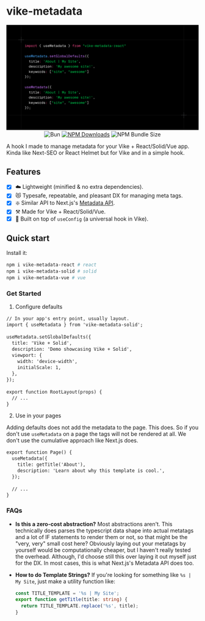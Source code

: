 # vike-metadata

<div align="center">
  <img src="_docs/image.png" alt="vike-metadata-banner" />
</div>

<div align="center">
  <img src="https://img.shields.io/badge/maintained%20with-bun-cc00ff.svg?style=for-the-badge&logo=bun)](https://bun.sh/" alt="Bun"></img>
  <a href="https://www.npmjs.com/package/vike-metadata-react" target="_blank">
  <img src="https://img.shields.io/npm/dw/vike-metadata-react?style=for-the-badge" alt="NPM Downloads"></img></a>
  <!-- <img src="https://img.shields.io/npm/l/vike-metadata-react?style=for-the-badge" alt="NPM License"></img> -->
  <img src="https://img.shields.io/bundlephobia/minzip/vike-metadata-react?style=for-the-badge" alt="NPM Bundle Size" ></img>
</div>

A hook I made to manage metadata for your Vike + React/Solid/Vue app. Kinda like Next-SEO or React Helmet but for Vike and in a simple hook.

## Features

- [x] ☁️ Lightweight (minified & no extra dependencies).
- [x] 😻 Typesafe, repeatable, and pleasant DX for managing meta tags.
- [x] ❇️ Similar API to Next.js's [Metadata API](https://nextjs.org/docs/app/api-reference/functions/generate-metadata#metadata-object).
- [x] ⚒️ Made for Vike + React/Solid/Vue.
- [x] 🚀 Built on top of `useConfig` (a universal hook in Vike).

## Quick start

Install it:

```bash
npm i vike-metadata-react # react
npm i vike-metadata-solid # solid
npm i vike-metadata-vue # vue
```

### Get Started

1. Configure defaults

```tsx
// In your app's entry point, usually layout.
import { useMetadata } from 'vike-metadata-solid';

useMetadata.setGlobalDefaults({
  title: 'Vike + Solid',
  description: 'Demo showcasing Vike + Solid',
  viewport: {
    width: 'device-width',
    initialScale: 1,
  },
});

export function RootLayout(props) {
  // ...
}
```

2. Use in your pages

Adding defaults does not add the metadata to the page. This does. So if you don't use `useMetadata` on a page the tags will not be rendered at all. We don't use the cumulative approach like Next.js does.

```tsx
export function Page() {
  useMetadata({
    title: getTitle('About'),
    description: 'Learn about why this template is cool.',
  });

  // ...
}
```

### FAQs

- **Is this a zero-cost abstraction?** Most abstractions aren't. This technically does parses the typescript data shape into actual metatags and a lot of IF statements to render them or not, so that might be the "very, very" small cost here? Obviously laying out your metatags by yourself would be computationally cheaper, but I haven't really tested the overhead. Although, I'd choose still this over laying it out myself just for the DX. In most cases, this is what Next.js's Metadata API does too.
- **How to do Template Strings?** If you're looking for something like `%s | My Site`, just make a utility function like:

  ```ts
  const TITLE_TEMPLATE = '%s | My Site';
  export function getTitle(title: string) {
    return TITLE_TEMPLATE.replace('%s', title);
  }
  ```

